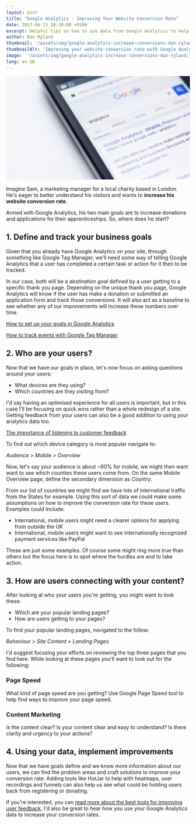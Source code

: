 ```yaml
---
layout: post
title: "Google Analytics - Improving Your Website Conversion Rate"
date: 2017-06-13 20:30:00 +0100
excerpt: Helpful tips on how to use data from Google Analytics to help increase your website conversion rate.
author: Dan Ryland
thumbnail: '/assets/img/google-analytics-increase-conversions-dan-ryland.jpg'
thumbnailAlt: 'Improving your website conversion rate with Google Analytics'
image:  '/assets/img/google-analytics-increase-conversions-dan-ryland.jpg'
lang: en_GB
---
```

![Improving your website conversion rate with Google Analytics](/assets/img/google-analytics-increase-conversions-dan-ryland.jpg)

Imagine Sam, a marketing manager for a local charity based in London. He's eager to better understand his visitors and wants to __increase his website conversion rate__.

Armed with Google Analytics, his two main goals are to increase donations and applications for their apprenticeships. So, where does he start?

## 1. Define and track your business goals ##

Given that you already have Google Analytics on your site, through something like Google Tag Manager, we'll need some way of telling Google Analytics that a user has completed a certain task or action for it then to be tracked.

In our case, both will be a _destination goal_ defined by a user getting to a specific thank you page. Depending on the unique thank you page, Google Analytics will know if the user has make a donation or submitted an application form and track those conversions. It will also act as a baseline to see whether any of our improvements will increase these numbers over time.

[How to set up your goals in Google Analytics](https://blog.kissmetrics.com/critical-goal-types/)

[How to track events with Google Tag Manager](https://www.branded3.com/blog/universal-analytics-event-tracking-via-google-tag-manager/)

## 2. Who are your users? ##

Now that we have our goals in place, let's now focus on asking questions around your users:

- What devices are they using?
- Which countries are they visiting from?

I'd say having an optimised experience for all users is important, but in this case I'll be focusing on quick wins rather than a whole redesign of a site. Getting feedback from your users can also be a good addition to using your analytics data too.

[The importance of listening to customer feedback](https://danryland.co.uk/why-listen-to-customer-feedback)

To find out which device category is most popular navigate to:

_Audience > Mobile > Overview_

Now, let's say your audience is about ~60% for mobile, we might then want want to see which counties these users come from. On the same Mobile Overview page, define the secondary dimension as _Country_.

From our list of countries we might find we have lots of international traffic from the States for example. Using this sort of data we could make some assumptions on how to improve the conversion rate for these users. Examples could include:

- International, mobile users might need a clearer options for applying from outside the UK
- International, mobile users might want to see internationally recognized payment services like PayPal

These are just some examples. Of course some might ring more true than others but the focus here is to spot where the hurdles are and to take action.

## 3. How are users connecting with your content? ##

After looking at who your users you're getting, you might want to look these:

- Which are your popular landing pages?
- How are users getting to your pages?

To find your popular landing pages, navigated to the follow:

_Behaviour > Site Content > Landing Pages_

I'd suggest focusing your efforts on reviewing the top three pages that you find here. While looking at these pages you'll want to look out for the following:

### Page Speed ###

What kind of page speed are you getting? Use Google Page Speed tool to help find ways to improve your page speed.

### Content Marketing ###

Is the content clear? Is your content clear and easy to understand? Is there clarity and urgency to your actions?

## 4. Using your data, implement improvements ##

Now that we have goals define and we know more information about our users, we can find the problem areas and craft solutions to improve your conversion rate. Adding tools like HotJar to help with heatmaps, user recordings and funnels can also help us see what could be holding users back from registering or donating.

If you're interested, you can [read more about the best tools for improving user feedback](https://danryland.co.uk/why-listen-to-customer-feedback). I'd also be great to hear how you use your Google Analytics data to increase your conversion rates.